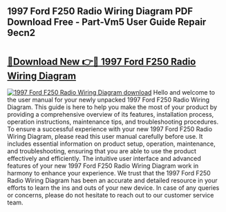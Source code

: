 ## 1997 Ford F250 Radio Wiring Diagram PDF Download Free - Part-Vm5 User Guide Repair 9ecn2

# <h2><a href="http://dfse70.blite.top/?on=1997+Ford+F250+Radio+Wiring+Diagram">🔗Download New 👉🔴 1997 Ford F250 Radio Wiring Diagram</a></h2>

[![1997 Ford F250 Radio Wiring Diagram download](https://i.imgur.com/lujVjoI.png)](http://dfse70.blite.top/?on=1997+Ford+F250+Radio+Wiring+Diagram)
Hello and welcome to the user manual for your newly unpacked 1997 Ford F250 Radio Wiring Diagram. This guide is here to help you make the most of your product by providing a comprehensive overview of its features, installation process, operation instructions, maintenance tips, and troubleshooting procedures. To ensure a successful experience with your new 1997 Ford F250 Radio Wiring Diagram, please read this user manual carefully before use. It includes essential information on product setup, operation, maintenance, and troubleshooting, ensuring that you are able to use the product effectively and efficiently. The intuitive user interface and advanced features of your new 1997 Ford F250 Radio Wiring Diagram work in harmony to enhance your experience. We trust that the 1997 Ford F250 Radio Wiring Diagram has been an accurate and detailed resource in your efforts to learn the ins and outs of your new device. In case of any queries or concerns, please do not hesitate to reach out to our customer service team.
